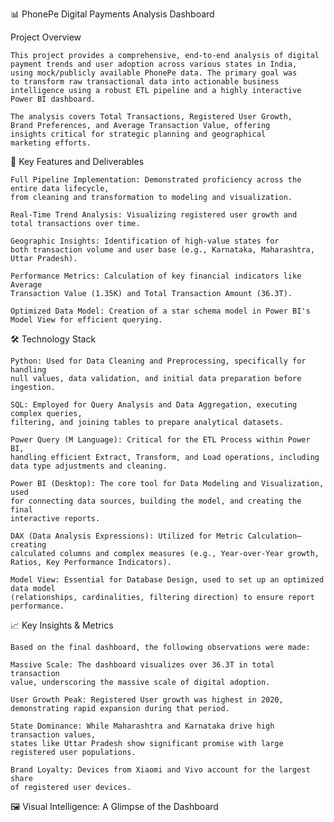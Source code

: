 📊 PhonePe Digital Payments Analysis Dashboard

Project Overview

    This project provides a comprehensive, end-to-end analysis of digital 
    payment trends and user adoption across various states in India, 
    using mock/publicly available PhonePe data. The primary goal was 
    to transform raw transactional data into actionable business   
    intelligence using a robust ETL pipeline and a highly interactive 
    Power BI dashboard.
    
    The analysis covers Total Transactions, Registered User Growth, 
    Brand Preferences, and Average Transaction Value, offering 
    insights critical for strategic planning and geographical 
    marketing efforts.

🚀 Key Features and Deliverables

    Full Pipeline Implementation: Demonstrated proficiency across the entire data lifecycle, 
    from cleaning and transformation to modeling and visualization.
    
    Real-Time Trend Analysis: Visualizing registered user growth and 
    total transactions over time.
    
    Geographic Insights: Identification of high-value states for 
    both transaction volume and user base (e.g., Karnataka, Maharashtra, Uttar Pradesh).
    
    Performance Metrics: Calculation of key financial indicators like Average 
    Transaction Value (1.35K) and Total Transaction Amount (36.3T).
    
    Optimized Data Model: Creation of a star schema model in Power BI's 
    Model View for efficient querying.

🛠️ Technology Stack

    Python: Used for Data Cleaning and Preprocessing, specifically for handling 
    null values, data validation, and initial data preparation before ingestion.
    
    SQL: Employed for Query Analysis and Data Aggregation, executing complex queries, 
    filtering, and joining tables to prepare analytical datasets.
    
    Power Query (M Language): Critical for the ETL Process within Power BI, 
    handling efficient Extract, Transform, and Load operations, including 
    data type adjustments and cleaning.
    
    Power BI (Desktop): The core tool for Data Modeling and Visualization, used 
    for connecting data sources, building the model, and creating the final 
    interactive reports.
    
    DAX (Data Analysis Expressions): Utilized for Metric Calculation—creating 
    calculated columns and complex measures (e.g., Year-over-Year growth, 
    Ratios, Key Performance Indicators).
    
    Model View: Essential for Database Design, used to set up an optimized data model 
    (relationships, cardinalities, filtering direction) to ensure report performance.

📈 Key Insights & Metrics

    Based on the final dashboard, the following observations were made:
    
    Massive Scale: The dashboard visualizes over 36.3T in total transaction 
    value, underscoring the massive scale of digital adoption.
    
    User Growth Peak: Registered User growth was highest in 2020,
    demonstrating rapid expansion during that period.
    
    State Dominance: While Maharashtra and Karnataka drive high transaction values,
    states like Uttar Pradesh show significant promise with large registered user populations.
    
    Brand Loyalty: Devices from Xiaomi and Vivo account for the largest share 
    of registered user devices.

🖼️ Visual Intelligence: A Glimpse of the Dashboard
[]()

  

    

    
